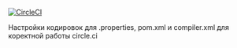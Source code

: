 [![CircleCI](https://circleci.com/gh/shuripa/getlocal/tree/master.svg?style=svg)](https://circleci.com/gh/shuripa/getlocal/tree/master)

Настройки кодировок для .properties, pom.xml и compiler.xml для коректной работы circle.ci

